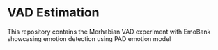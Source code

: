 # VAD Estimation
 This repository contains the Merhabian VAD experiment with EmoBank showcasing emotion detection using PAD emotion model
